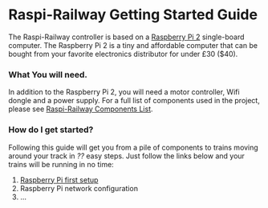 Raspi-Railway Getting Started Guide
===================================

The Raspi-Railway controller is based on a [Raspberry Pi 2](https://www.raspberrypi.org/products/raspberry-pi-2-model-b/) single-board computer. The Raspberry Pi 2 is a tiny and affordable computer that can be bought from your favorite electronics distributor for under £30 ($40).

### What You will need.

In addition to the Raspberry Pi 2, you will need a motor controller, Wifi dongle and a power supply. For a full list of components used in the project, please see [Raspi-Railway Components List](raspi-railway-components-list.md).

### How do I get started?

Following this guide will get you from a pile of components to trains moving around your track in _??_ easy steps. Just follow the links below and your trains will be running in no time:

1. [Raspberry Pi first setup](raspberry-pi-first-setup.md)
2. Raspberry Pi network configuration
3. ...
